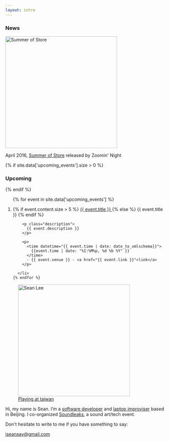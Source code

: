```yaml
---
layout: intro
---
```




### News

<section class="news">
  <img src="{% asset_path summer-of-store.jpg %}" alt="Summer of Store" width="350"/>
  <p>April 2016, <a href="https://zoominnight.bandcamp.com/album/summer-of-store">Summer of Store</a> released by Zoomin' Night</p>
</section>



{% if site.data['upcoming_events'].size > 0 %}
### Upcoming
{% endif %}

<section id="events">
  <ol>
    {% for event in site.data['upcoming_events'] %}
      <li class="event">
        <p class="title">
          {% if event.content.size > 5 %}
            <a href="{{ event.url }}">
              {{ event.title }}
            </a>
          {% else %}
            {{ event.title }}
          {% endif %}
        </p>

        <p class="description">
          {{ event.description }}
        </p>

        <p>
          <time datetime="{{ event.time | date: date_to_xmlschema}}">
            {{event.time | date: "%I:%M%p, %d %b %Y" }}
          </time>
          - {{ event.venue }} - <a href="{{ event.link }}">link</a>
        </p>

      </li>
    {% endfor %}
  </ol>
</section>

<figure class="me">
  <img src="{% asset_path sean5.jpg %}" alt="Sean Lee" width="350"/>
  <figcaption>
    <a href="http://www.douban.com/note/507080195/">Playing at taiwan</a>
  </figcaption>
</figure>

Hi, my name is Sean. I’m a [software developer][github] and [laptop improviser](http://notimportant.org/event/oschub-20151207/) based in Beijing. I co-organized [Soundleaks](http://www.soundleaks.org), a sound art/tech event.

Don't hesitate to write to me if you have something to say:

<iseansay@gmail.com>


[github]: http://github.com/seansay
[email]: mailto:iseansay@gmail.com
